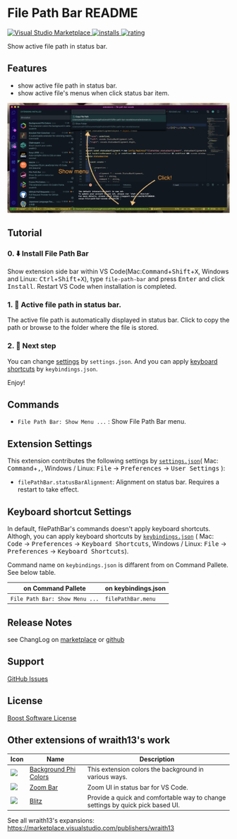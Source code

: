 # File Path Bar README

[![Visual Studio Marketplace](https://vsmarketplacebadge.apphb.com/version/wraith13.file-path-bar.svg) ![installs](https://vsmarketplacebadge.apphb.com/installs/wraith13.file-path-bar.svg) ![rating](https://vsmarketplacebadge.apphb.com/rating/wraith13.file-path-bar.svg)](https://marketplace.visualstudio.com/items?itemName=wraith13.file-path-bar)

Show active file path in status bar.

## Features

- show active file path in status bar.
- show active file's menus when click status bar item.

![screenshot](images/screenshot.png)

## Tutorial

### 0. ⬇️ Install File Path Bar

Show extension side bar within VS Code(Mac:<kbd>Command</kbd>+<kbd>Shift</kbd>+<kbd>X</kbd>, Windows and Linux: <kbd>Ctrl</kbd>+<kbd>Shift</kbd>+<kbd>X</kbd>), type `file-path-bar` and press <kbd>Enter</kbd> and click <kbd>Install</kbd>. Restart VS Code when installation is completed.

### 1. 👀 Active file path in status bar.

The active file path is automatically displayed in status bar. Click to copy the path or browse to the folder where the file is stored.

### 2. 🔧 Next step

You can change [settings](#extension-settings) by `settings.json`. And you can apply [keyboard shortcuts](#keyboard-shortcut-settings) by `keybindings.json`.

Enjoy!

## Commands

* `File Path Bar: Show Menu ...` : Show File Path Bar menu.

## Extension Settings

This extension contributes the following settings by [`settings.json`](https://code.visualstudio.com/docs/customization/userandworkspace#_creating-user-and-workspace-settings)( Mac: <kbd>Command</kbd>+<kbd>,</kbd>, Windows / Linux: <kbd>File</kbd> -> <kbd>Preferences</kbd> -> <kbd>User Settings</kbd> ):

* `filePathBar.statusBarAlignment`: Alignment on status bar. Requires a restart to take effect.

## Keyboard shortcut Settings

In default, filePathBar's commands doesn't apply keyboard shortcuts. Althogh,
you can apply keyboard shortcuts by [`keybindings.json`](https://code.visualstudio.com/docs/customization/keybindings#_customizing-shortcuts)
( Mac: <kbd>Code</kbd> -> <kbd>Preferences</kbd> -> <kbd>Keyboard Shortcuts</kbd>, Windows / Linux: <kbd>File</kbd> -> <kbd>Preferences</kbd> -> <kbd>Keyboard Shortcuts</kbd>).

Command name on `keybindings.json` is diffarent from on Command Pallete. See below table.

|on Command Pallete|on keybindings.json|
|-|-|
|`File Path Bar: Show Menu ...`|`filePathBar.menu`|

## Release Notes

see ChangLog on [marketplace](https://marketplace.visualstudio.com/items/wraith13.file-path-bar/changelog) or [github](https://github.com/wraith13/file-path-bar-vscode/blob/master/CHANGELOG.md)

## Support

[GitHub Issues](https://github.com/wraith13/file-path-bar-vscode/issues)

## License

[Boost Software License](https://github.com/wraith13/file-path-bar-vscode/blob/master/LICENSE_1_0.txt)

## Other extensions of wraith13's work

|Icon|Name|Description|
|---|---|---|
|![](https://wraith13.gallerycdn.vsassets.io/extensions/wraith13/background-phi-colors/3.1.0/1581619161244/Microsoft.VisualStudio.Services.Icons.Default) |[Background Phi Colors](https://marketplace.visualstudio.com/items?itemName=wraith13.background-phi-colors)|This extension colors the background in various ways.|
|![](https://wraith13.gallerycdn.vsassets.io/extensions/wraith13/zoombar-vscode/1.2.1/1563089420894/Microsoft.VisualStudio.Services.Icons.Default) |[Zoom Bar](https://marketplace.visualstudio.com/items?itemName=wraith13.zoombar-vscode)|Zoom UI in status bar for VS Code.|
|![](https://wraith13.gallerycdn.vsassets.io/extensions/wraith13/blitz/1.6.0/1598232590017/Microsoft.VisualStudio.Services.Icons.Default) |[Blitz](https://marketplace.visualstudio.com/items?itemName=wraith13.blitz)|Provide a quick and comfortable way to change settings by quick pick based UI.|

See all wraith13's  expansions: <https://marketplace.visualstudio.com/publishers/wraith13>
